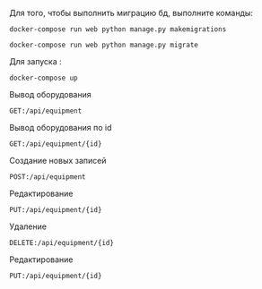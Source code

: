 

Для того, чтобы выполнить миграцию бд, выполните команды:
```
docker-compose run web python manage.py makemigrations
```

```
docker-compose run web python manage.py migrate
```
Для запуска : 

```
docker-compose up
```


Вывод оборудования
```
GET:/api/equipment
```

Вывод оборудования по id 
```
GET:/api/equipment/{id}
```

Создание новых записей
```
POST:/api/equipment
```

Редактирование
```
PUT:/api/equipment/{id}
```

Удаление
```
DELETE:/api/equipment/{id}
```

Редактирование
```
PUT:/api/equipment/{id}
```
